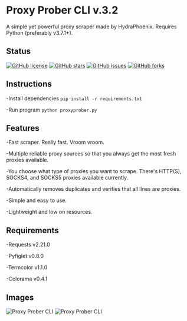 # Proxy Prober CLI v.3.2

A simple yet powerful proxy scraper made by HydraPhoenix. Requires Python (preferably v3.7.1+).

## Status

[![GitHub license](https://img.shields.io/github/license/HydraPhoenix/proxy-prober-cli.svg)](https://raw.githubusercontent.com/HydraPhoenix/proxy-prober-cli/master/LICENSE)
[![GitHub stars](https://img.shields.io/github/stars/HydraPhoenix/proxy-prober-cli.svg)](https://github.com/HydraPhoenix/proxy-prober-cli/stargazers)
[![GitHub issues](https://img.shields.io/github/issues/HydraPhoenix/proxy-prober-cli.svg)](https://github.com/HydraPhoenix/proxy-prober-cli/issues)
[![GitHub forks](https://img.shields.io/github/forks/HydraPhoenix/proxy-prober-cli.svg)](https://github.com/HydraPhoenix/proxy-prober-cli/network/members)

## Instructions

-Install dependencies
`pip install -r requirements.txt`

-Run program
`python proxyprober.py`

## Features

-Fast scraper. Really fast. Vroom vroom.

-Multiple reliable proxy sources so that you always get the most fresh proxies available.

-You choose what type of proxies you want to scrape. There's HTTP(S), SOCKS4, and SOCKS5 proxies available currently.

-Automatically removes duplicates and verifies that all lines are proxies.

-Simple and easy to use.

-Lightweight and low on resources.

## Requirements

-Requests v2.21.0  

-Pyfiglet v0.8.0  

-Termcolor v1.1.0  

-Colorama v0.4.1  

## Images

![Proxy Prober CLI](https://github.com/HydraPhoenix/proxy-prober-cli/raw/master/titlescreen.png "Proxy Prober CLI v3.2")
![Proxy Prober CLI](https://github.com/HydraPhoenix/proxy-prober-cli/raw/master/scrapescreen.png "Proxy Prober CLI v3.2")